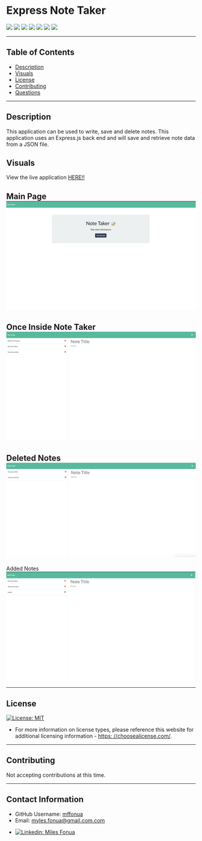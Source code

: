 # Express Note Taker

<p>
  <img src="https://img.shields.io/badge/-JavaScript-yellow" />
  <img src="https://img.shields.io/badge/-OOP-red" />
  <img src="https://img.shields.io/badge/-JSON-blue" />
  <img src="https://img.shields.io/badge/-Express-blueviolet" />
  <img src="https://img.shields.io/badge/UUID-orange"  />
  <img src="https://img.shields.io/badge/-Node-green" />
  <img src="https://img.shields.io/badge/-Heroku-grey" />
</p>

---

## Table of Contents
  * [Description](#description)
  * [Visuals](#visuals)
  * [License](#license)
  * [Contributing](#contribution)
  * [Questions](#contact-information)

---

## Description
This application can be used to write, save and delete notes. This application uses an Express.js back end and will save and retrieve note data from a JSON file.

## Visuals
View the live application [HERE!!](https://express-note-taker00.herokuapp.com/)

Main Page
![screenshot 1](./Assets/note-taker-main.png)
---
Once Inside Note Taker
![screenshot 2](./Assets/note-taker.png)
--- 
Deleted Notes
![screenshot 4](./Assets/note-taker-add.png)
--- 
Added Notes
![screenshot 3](./Assets/note-taker-delete.png)





---

## License
  [![License: MIT](https://img.shields.io/badge/License-MIT-yellow.svg)](https://opensource.org/licenses/MIT)
  * For more information on license types, please reference this website
  for additional licensing information - [https: //choosealicense.com/](https://choosealicense.com/).


---

  ## Contributing

Not accepting contributions at this time.

---


## Contact Information
  * GitHub Username: [mffonua](https://github.com/mffonua)
  * Email: myles.fonua@gmail.com.com
  * <p>
    <a href="https://www.linkedin.com/in/miles-fonua-24b791237/"><img alt="Linkedin: Miles Fonua" src="https://img.shields.io/badge/LinkedIn-0077B5?style=for-the-badge&logo=linkedin&logoColor=white" target="_blank" /></a>
    </p>